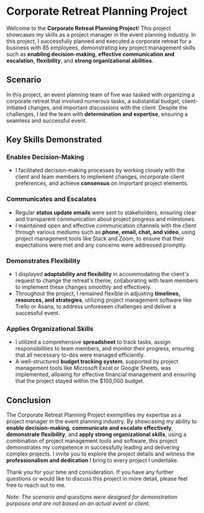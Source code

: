 # Corporate Retreat Planning Project

Welcome to the **Corporate Retreat Planning Project**! This project showcases my skills as a project manager in the event planning industry. In this project, I successfully planned and executed a corporate retreat for a business with 85 employees, demonstrating key project management skills such as **enabling decision-making**, **effective communication and escalation**, **flexibility**, and **strong organizational abilities**.

## Scenario

In this project, an event planning team of five was tasked with organizing a corporate retreat that involved numerous tasks, a substantial budget, client-initiated changes, and important discussions with the client. Despite the challenges, I led the team with **determination and expertise**, ensuring a seamless and successful event.

## Key Skills Demonstrated

### Enables Decision-Making
- I facilitated decision-making processes by working closely with the client and team members to implement changes, incorporate client preferences, and achieve **consensus** on important project elements.

### Communicates and Escalates
- Regular **status update emails** were sent to stakeholders, ensuring clear and transparent communication about project progress and milestones.
- I maintained open and effective communication channels with the client through various mediums such as **phone, email, chat, and video**, using project management tools like Slack and Zoom, to ensure that their expectations were met and any concerns were addressed promptly.

### Demonstrates Flexibility
- I displayed **adaptability and flexibility** in accommodating the client's request to change the retreat's theme, collaborating with team members to implement these changes smoothly and effectively.
- Throughout the project, I remained flexible in adjusting **timelines, resources, and strategies**, utilizing project management software like Trello or Asana, to address unforeseen challenges and deliver a successful event.

### Applies Organizational Skills
- I utilized a comprehensive **spreadsheet** to track tasks, assign responsibilities to team members, and monitor their progress, ensuring that all necessary to-dos were managed efficiently.
- A well-structured **budget tracking system**, supported by project management tools like Microsoft Excel or Google Sheets, was implemented, allowing for effective financial management and ensuring that the project stayed within the $100,000 budget.

## Conclusion

The Corporate Retreat Planning Project exemplifies my expertise as a project manager in the event planning industry. By showcasing my ability to **enable decision-making**, **communicate and escalate effectively**, **demonstrate flexibility**, and **apply strong organizational skills**, using a combination of project management tools and software, this project demonstrates my competence in successfully leading and delivering complex projects. I invite you to explore the project details and witness the **professionalism and dedication** I bring to every project I undertake.

Thank you for your time and consideration. If you have any further questions or would like to discuss this project in more detail, please feel free to reach out to me.

*Note: The scenario and questions were designed for demonstration purposes and are not based on an actual event or client.*
